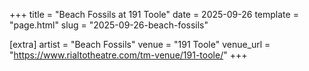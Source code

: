 +++
title = "Beach Fossils at 191 Toole"
date = 2025-09-26
template = "page.html"
slug = "2025-09-26-beach-fossils"

[extra]
artist = "Beach Fossils"
venue = "191 Toole"
venue_url = "https://www.rialtotheatre.com/tm-venue/191-toole/"
+++
